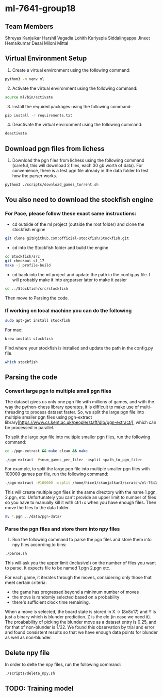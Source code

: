 # ml-7641-group18

## Team Members
Shreyas Kanjalkar
Harshil Vagadia
Lohith Kariyapla Siddalingappa
Jineet Hemalkumar Desai
Miloni Mittal

## Virtual Environment Setup
1. Create a virtual environment using the following command:
```bash
python3 -m venv ml
```

2. Activate the virtual environment using the following command:
```bash
source ml/bin/activate
```

3. Install the required packages using the following command:
```bash
pip install -r requirements.txt
```

4. Deactivate the virtual environment using the following command:
```bash
deactivate
```

## Download pgn files from lichess
1. Download the pgn files from lichess using the following command (careful, this will download 2 files, each 30 gb worth of data).
For convenience, there is a test.pgn file already in the data folder to test how the parser works.
```bash
python3 ./scripts/download_games_torrent.sh
```

## You also need to download the stockfish engine

### For Pace, please follow these exact same instructions:
- cd outside of the ml project (outside the root folder) and clone the stockfish engine
```bash
git clone git@github.com:official-stockfish/Stockfish.git
```
- cd into the Stockfish folder and build the engine
```bash
cd Stockfish/src
git checkout sf_17
make -j profile-build
```
- cd back into the ml project and update the path in the config.py file. I will probably make it into argparser later to make it easier
```bash
cd ../Stockfish/src/stockfish
```

Then move to Parsing the code.

### If working on local machine you can do the following

```bash
sudo apt-get install stockfish
```

For mac:
```bash
brew install stockfish
```

Find where your stockfish is installed and update the path in the config.py file.
```bash
which stockfish
```

## Parsing the code

### Convert large pgn to multiple small pgn files

The dataset gives us only one pgn file with millions of games, and with the way the python-chess library operates, it is difficult to make use of multi-threading to process dataset faster.
So, we split the large pgn file into multiple smaller pgn files using pgn-extract library[https://www.cs.kent.ac.uk/people/staff/djb/pgn-extract/], which can be processed in parallel.

To split the large pgn file into multiple smaller pgn files, run the following command:
```bash
cd ./pgn-extract && make clean && make
```

```bash
./pgn-extract -#<num_games_per_file> -osplit <path_to_pgn_file>
```

For example, to split the large pgn file into multiple smaller pgn files with 100000 games per file, run the following command:
```bash
./pgn-extract -#100000 -osplit /home/hice1/skanjalkar3/scratch/ml-7641-group18/data/pgn-data/lichess_db_standard_rated_2024-07.pgn
```
This will create multiple pgn files in the same directory with the name 1.pgn, 2.pgn, etc. Unfortunately you can't provide an upper limit to number of files so you have to manually kill it with ctrl+c when you have enough files.
Then move the files to the data folder.

```bash
mv *.pgn ../data/pgn-data/
```

### Parse the pgn files and store them into npy files

1. Run the following command to parse the pgn files and store them into npy files according to bins:
```bash
./parse.sh
```

This will ask you the upper limit (inclusive!) on the number of files you want to parse. It expects file to be named 1.pgn 2.pgn etc.

For each game, it iterates through the moves, considering only those that meet certain criteria:
- the game has progressed beyond a minimum number of moves
- the move is randomly selected based on a probability
- there's sufficient clock time remaining.

When a move is selected, the board state is stored in X -> (8x8x17) and Y is just a binary which is blunder prediction. Z is the elo (in case we need it).
The proabability of picking the blunder move as a dataset entry is 0.25, and for that of non-blunder is 1/32. We found this observation by trial and error and found consistent results so that we have enough data points for blunder as well as non-blunder.


## Delete npy file
In order to delte the npy files, run the following command:
```bash
./scripts/delete_npy.sh
```

## TODO: Training model

